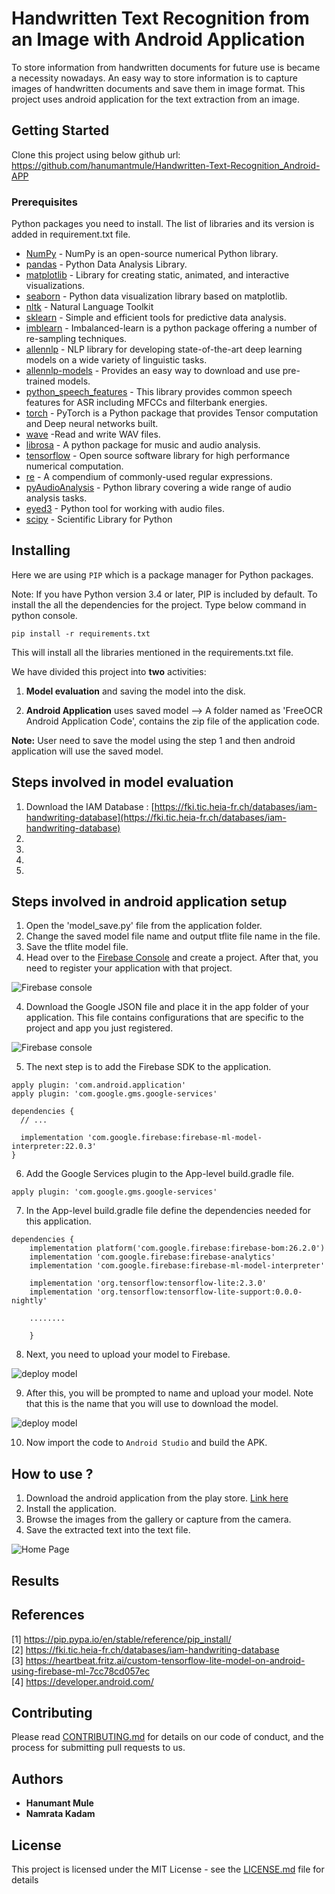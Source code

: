 # Handwritten Text Recognition from an Image with Android Application
To store information from handwritten documents for future use is became a necessity nowadays. An easy way to store information is to capture images of handwritten documents and save them in image format.
This project uses android application for the text extraction from an image.
## Getting Started
Clone this project using below github url: https://github.com/hanumantmule/Handwritten-Text-Recognition_Android-APP

### Prerequisites

Python packages you need to install. The list of libraries and its version is added in requirement.txt file. 

* [NumPy](https://pypi.org/project/numpy/) - NumPy is an open-source numerical Python library.
* [pandas](https://pandas.pydata.org/) - Python Data Analysis Library.
* [matplotlib](https://matplotlib.org/) - Library for creating static, animated, and interactive visualizations.
* [seaborn](https://seaborn.pydata.org/) - Python data visualization library based on matplotlib.
* [nltk](https://www.nltk.org/) - Natural Language Toolkit 
* [sklearn](https://scikit-learn.org/) - Simple and efficient tools for predictive data analysis.
* [imblearn](https://pypi.org/project/imblearn/) - Imbalanced-learn is a python package offering a number of re-sampling techniques.
* [allennlp]() - NLP library for developing state-of-the-art deep learning models on a wide variety of linguistic tasks.
* [allennlp-models]() - Provides an easy way to download and use pre-trained models.
* [python_speech_features]() - This library provides common speech features for ASR including MFCCs and filterbank energies.
* [torch]() - PyTorch is a Python package that provides Tensor computation and Deep neural networks built.
* [wave]() -Read and write WAV files.
* [librosa]() - A python package for music and audio analysis.
* [tensorflow]() - Open source software library for high performance numerical computation.
* [re]() - A compendium of commonly-used regular expressions.
* [pyAudioAnalysis]() - Python library covering a wide range of audio analysis tasks.
* [eyed3]() - Python tool for working with audio files.
* [scipy]() - Scientific Library for Python

## Installing
Here we are using ```PIP``` which is a package manager for Python packages.

Note: If you have Python version 3.4 or later, PIP is included by default.
To install the all the dependencies for the project. Type below command in python console. 
```
pip install -r requirements.txt
```
This will install all the libraries mentioned in the requirements.txt file.

We have divided this project into **two** activities: 
1. **Model evaluation** and saving the model into the disk.

2. **Android Application** uses saved model --> A folder named as 'FreeOCR Android Application Code', contains the zip file of the application code. 

**Note:** User need to save the model using the step 1 and then android application will use the saved model.
## Steps involved in model evaluation
1. Download the IAM Database : [https://fki.tic.heia-fr.ch/databases/iam-handwriting-database](https://fki.tic.heia-fr.ch/databases/iam-handwriting-database)
2. 
3.
4.
5.

## Steps involved in android application setup
1. Open the 'model_save.py' file from the application folder.
2. Change the saved model file name and output tflite file name in the file.
2. Save the tflite model file.
3. Head over to the [Firebase Console](https://console.firebase.google.com/u/0/) and create a project. After that, you need to register your application with that project.

![Firebase console](https://github.com/hanumantmule/Handwritten-Text-Recognition_Android-APP/blob/main/Screenshots/App/1.png?raw=true)

4. Download the Google JSON file and place it in the app folder of your application. This file contains configurations that are specific to the project and app you just registered.

![Firebase console](https://github.com/hanumantmule/Handwritten-Text-Recognition_Android-APP/blob/main/Screenshots/App/2.png?raw=true)

5. The next step is to add the Firebase SDK to the application.
```
apply plugin: 'com.android.application'
apply plugin: 'com.google.gms.google-services'

dependencies {
  // ...

  implementation 'com.google.firebase:firebase-ml-model-interpreter:22.0.3'
}
```
6. Add the Google Services plugin to the App-level build.gradle file.
```
apply plugin: 'com.google.gms.google-services'
```
7. In the  App-level build.gradle file define the dependencies needed for this application.
```
dependencies {
    implementation platform('com.google.firebase:firebase-bom:26.2.0')
    implementation 'com.google.firebase:firebase-analytics'
    implementation 'com.google.firebase:firebase-ml-model-interpreter'

    implementation 'org.tensorflow:tensorflow-lite:2.3.0'
    implementation 'org.tensorflow:tensorflow-lite-support:0.0.0-nightly'
    
    ........
    
    }
```
8. Next, you need to upload your model to Firebase.

![deploy model](https://github.com/hanumantmule/Handwritten-Text-Recognition_Android-APP/blob/main/Screenshots/App/3.png?raw=true)

9. After this, you will be prompted to name and upload your model. Note that this is the name that you will use to download the model.

![deploy model](https://github.com/hanumantmule/Handwritten-Text-Recognition_Android-APP/blob/main/Screenshots/App/4.png?raw=true)

10. Now import the code to ```Android Studio``` and build the APK.

## How to use ?
1. Download the android application from the play store.
 [Link here](https://play.google.com/store/apps/details?id=com.bitshift.free.ocr)
2. Install the application.
3. Browse the images from the gallery or capture from the camera.
4. Save the extracted text into the text file.


![Home Page](https://github.com/hanumantmule/Handwritten-Text-Recognition_Android-APP/blob/main/Screenshots/App/app_home.png?raw=true)

## Results


## References
[1] https://pip.pypa.io/en/stable/reference/pip_install/  
[2] https://fki.tic.heia-fr.ch/databases/iam-handwriting-database  
[3] https://heartbeat.fritz.ai/custom-tensorflow-lite-model-on-android-using-firebase-ml-7cc78cd057ec      
[4] https://developer.android.com/

## Contributing

Please read [CONTRIBUTING.md](https://github.com/hanumantmule/Email_Classification/blob/main/CONTRIBUTING.md) for details on our code of conduct, and the process for submitting pull requests to us.

## Authors

* **Hanumant Mule** 
* **Namrata Kadam** 

## License

This project is licensed under the MIT License - see the [LICENSE.md](LICENSE.md) file for details


